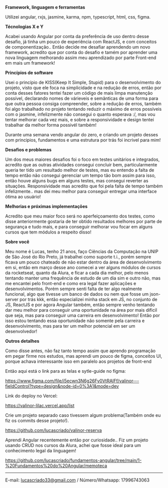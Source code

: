 **Framework, linguagem e ferramentas**

Utilizei angular, rxjs, jasmine, karma, npm, typescript, html, css, figma.

**Técnologias X e Y**

Acabei usando Angular por conta da preferência de uso dentro desse desafio, já tinha um pouco de experiência com ReactJS, e com conceitos de componentização.. Então decide me desafiar aprendendo um novo framework, acredito que por conta do desafio e tamém por aprender uma nova linguagem melhorando assim meu aprendizado por parte Front-end em mais um framework!

**Princípios de software**

Usei o princípio de KISS(Keep It Simple, Stupid) para o desenvolvimento do projeto, visto que ele foca na simplicidade e na redução de erros, então por conta desses fatores tentei fazer um código de mais limpa manutenção possível, declarando nomes de várieveis e semânticas de uma forma para que outra pessoa consiga compreender, sobre a redução de erros, também foi algo trabalhado no projeto tentando reduzir o máximo de erros possíveis com o jasmine, infelizmente não consegui o quanto esperava :/, mas vou tentar melhorar cada vez mais, e sobre a responsividade e design tentei trabalhar da melhor forma possivél também!

Durante uma semana vendo angular do zero, e criando um projeto desses com principios, fundamentos e uma estrutura por trás foi incrivel para mim!

**Desafios e problemas**

Um dos meus maiores desafios foi o foco em testes unitários e integrados, acredito que as outras atividades consegui concluir bem, particularmente queria ter tido um resultado melhor de testes, mas eu entendo a falta de tempo então não consegui gerenciar um tempo tão bom assim para isso, então houve alguns bugs em alguns testes, mas consegui reverter as situações.
Responsividade mas acredito que foi pela falta de tempo também infelizmente.. mas dei meu melhor para conseguir entregar uma interface ótima ao usuário!

**Melhorias e próximas implementações**

Acredito que meu maior foco será no aperfeiçoamento dos testes, como disse anteriormente gostaria de ter obtido resultados melhores por parte de segurança e tudo mais, e para conseguir melhorar vou focar em alguns cursos que tem módulos a respeito disso!

**Sobre você**

Meu nome é Lucas, tenho 21 anos, faço Ciências da Computação na UNIP de São José do Rio Preto, já trabalhei como suporte t.i., porém sempre ficava um pouco chateado de não estar dentro da área de desenvolvimento em si, então em março desse ano comecei a ver alguns módulos de cursos da rocketseat, quanto da Alura, e ficar a cada dia melhor, pelo menos tentando manter uma frequência de estudo de um dia sim e outro não, mas me encantei pelo front-end e como era legal fazer aplicações e desenvolvimentos.
Porém sempre senti falta de ter algo realmente funcional, algo que tivesse um banco de dados ou nem que fosse um json-server por trás kkk, então especializei minha stack em JS, no conjunto de JS, ReactJS e por agora Angular também, então sempre venho tentando dar meu melhor para conseguir uma oportunidade na área por mais dificil que seja, mas para conseguir uma carreira em desenvolvimento!
Então por isso estou tentando essa oportunidade não somente pela carreira e desenvolvimento, mas para ter um melhor potencial em ser um desenvolvedor!

**Outros detalhes**

Como disse antes, não faz tanto tempo assim que aprendo programação em pegar firme nos estudos, mas aprendi um pouco de figma, conceitos UI, porque achava interessante isso em paralelo aos projetos de front-end

Então aqui está o link para as telas e sytle-guide no figma: 

https://www.figma.com/file/i5ecwn3N6g26Fy0VtRAlFf/valinor---fieldControl?type=design&node-id=0%3A1&mode=dev

Link do deploy no Vercel: 

https://valinor-lilac.vercel.app/list

Crie um projeto separado caso tivessem algum problema(Também onde eu fiz os commits desse projeto!).

https://github.com/lucascriado/valinor-reserva

Aprendi Angular recentemente então por curiosidade.. 
Fiz um projeto usando CRUD nos cursos da Alura, achei que fosse ideal para um conhecimento legal da linguagem!

https://github.com/lucascriado/fundamentos-angular/tree/main/1-%20Fundamentos%20do%20Angular/memoteca

---

E-mail: lucascriado33@gmail.com / Número/Whatsapp: 17996743063



